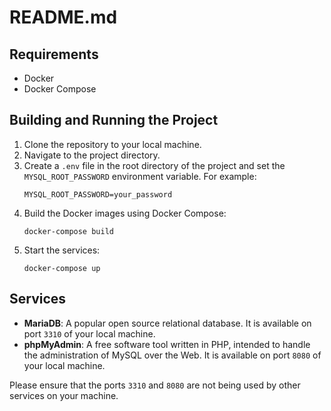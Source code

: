 # README.md

## Requirements

- Docker
- Docker Compose

## Building and Running the Project

1. Clone the repository to your local machine.
2. Navigate to the project directory.
3. Create a `.env` file in the root directory of the project and set the `MYSQL_ROOT_PASSWORD` environment variable. For example:
   ```
   MYSQL_ROOT_PASSWORD=your_password
   ```
4. Build the Docker images using Docker Compose:
   ```
   docker-compose build
   ```
5. Start the services:
   ```
   docker-compose up
   ```

## Services

- **MariaDB**: A popular open source relational database. It is available on port `3310` of your local machine.
- **phpMyAdmin**: A free software tool written in PHP, intended to handle the administration of MySQL over the Web. It is available on port `8080` of your local machine.

Please ensure that the ports `3310` and `8080` are not being used by other services on your machine.
